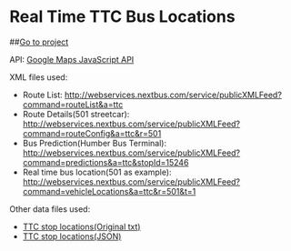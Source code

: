 # Real Time TTC Bus Locations
##[Go to project](https://yizhao.me/work/ttc/)

API: [Google Maps JavaScript API](https://developers.google.com/maps/documentation/javascript/)

XML files used:
- Route List: http://webservices.nextbus.com/service/publicXMLFeed?command=routeList&a=ttc
- Route Details(501 streetcar): http://webservices.nextbus.com/service/publicXMLFeed?command=routeConfig&a=ttc&r=501
- Bus Prediction(Humber Bus Terminal): http://webservices.nextbus.com/service/publicXMLFeed?command=predictions&a=ttc&stopId=15246
- Real time bus location(501 as example): http://webservices.nextbus.com/service/publicXMLFeed?command=vehicleLocations&a=ttc&r=501&t=1

Other data files used:
- [TTC stop locations(Original txt)](src/stops.txt)
- [TTC stop locations(JSON)](src/stops.json)

